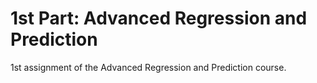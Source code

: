 # 1st Part: Advanced Regression and Prediction

1st assignment of the Advanced Regression and Prediction course.
